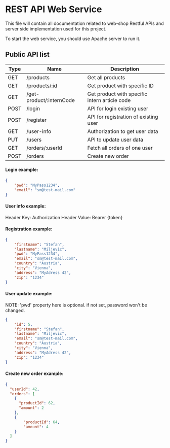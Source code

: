 # REST API Web Service
This file will contain all documentation related to web-shop Restful APIs and server side implementation used for this project.

To start the web service, you should use Apache server to run it.

## Public API list
| Type | Name                     | Description                                   |
|------|--------------------------|-----------------------------------------------|
| GET  | /products                | Get all products                              |
| GET  | /products/:id            | Get product with specific ID                  |
| GET  | /get-product/:internCode | Get product with specific intern article code |
| POST | /login                   | API for login existing user                   |
| POST | /register                | API for registration of existing user         |
| GET  | /user-info               | Authorization to get user data                |
| PUT  | /users                   | API to update user data                       |
| GET  | /orders/:userId          | Fetch all orders of one user                  |
| POST | /orders                  | Create new order                              |

#### Login example:
```json
{
    "pwd": "MyPass1234",
    "email": "sm@test-mail.com"
}
```

#### User info example:
Header Key: Authorization
Header Value: Bearer {token}

#### Registration example:
```json
{
    "firstname": "Stefan",
    "lastname": "Miljevic",
    "pwd": "MyPass1234",
    "email": "sm@test-mail.com",
    "country": "Austria",
    "city": "Vienna",
    "address": "MyAdress 42",
    "zip": "1234"
}
```

#### User update example:
NOTE: 'pwd' property here is optional. if not set, password won't be changed.
```json
{
    "id": 5,
    "firstname": "Stefan",
    "lastname": "Miljevic",
    "email": "sm@test-mail.com",
    "country": "Austria",
    "city": "Vienna",
    "address": "MyAdress 42",
    "zip": "1234"
}
```

#### Create new order example:
```json
{
  "userId": 42,
  "orders": [
    {
      "productId": 62,
      "amount": 2
    },
    {
        "productId": 64,
        "amount": 4
    }
  ]
}
```